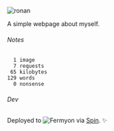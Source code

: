 ![ronan](https://user-images.githubusercontent.com/686194/70673827-ca89db80-1c38-11ea-8573-642ab0375b88.gif)


A simple webpage about myself.

###### Notes

```
  1 image
  7 requests
 65 kilobytes
129 words
  0 nonsense
```

###### Dev

Deployed to ![Fermyon](https://cloud.fermyon.com) via [Spin](https://github.com/fermyon/spin). ✨ 
